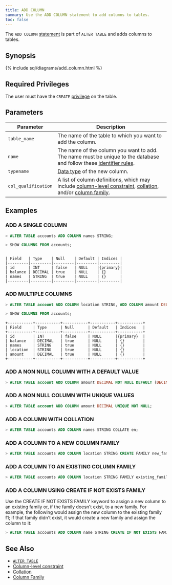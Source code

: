 ```yaml
---
title: ADD COLUMN
summary: Use the ADD COLUMN statement to add columns to tables. 
toc: false
---
```


The `ADD COLUMN` [statement](sql-statements.html) is part of `ALTER TABLE` and adds columns to tables. 

<div id="toc"></div>

## Synopsis

{% include sql/diagrams/add_column.html %}

## Required Privileges

The user must have the `CREATE` [privilege](privileges.html) on the table. 

## Parameters

| Parameter | Description |
|-----------|-------------|
| `table_name` | The name of the table to which you want to add the column. |
| `name` | The name of the column you want to add. The name must be unique to the database and follow these [identifier rules](keywords-and-identifiers.html#identifiers).  |
| `typename` | [Data type](data-types.html) of the new column. |
| `col_qualification` | A list of column definitions, which may include [column-level constraint](constraints.html), [collation](collate.html), and/or [column family](column-families.html). |

## Examples

### ADD A SINGLE COLUMN

~~~ sql
> ALTER TABLE accounts ADD COLUMN names STRING;
~~~ 

~~~ sql
> SHOW COLUMNS FROM accounts;
~~~ 

~~~

| Field	  | Type	| Null	  | Default	| Indices |
|---------|---------|---------|---------|---------|
| id	  | INT		| false	  | NULL	|{primary}|
| balance | DECIMAL	| true	  | NULL	| {}	  |
| names	  | STRING	| true	  | NULL	| {}	  |
|---------|---------|---------|---------|---------|
~~~

### ADD MULTIPLE COLUMNS

~~~ sql
> ALTER TABLE account ADD COLUMN location STRING, ADD COLUMN amount DECIMAL;
~~~

~~~ sql
> SHOW COLUMNS FROM accounts;
~~~ 

~~~
+-----------+-----------+-----------+-----------+-----------+
| Field	  	| Type		| Null	  	| Default	| Indices 	|
+-----------+-----------+-----------+-----------+-----------+
| id	  	| INT		| false	  	| NULL		|{primary}	|
| balance 	| DECIMAL	| true	  	| NULL		| {}	  	|
| names	  	| STRING	| true	  	| NULL		| {}	  	|
| location	| STRING	| true	  	| NULL		| {}	  	|
| amount  	| DECIMAL	| true	  	| NULL		| {}	  	|
+-----------+-----------+-----------+-----------+-----------+

~~~

### ADD A NON NULL COLUMN WITH A DEFAULT VALUE

~~~ sql
> ALTER TABLE account ADD COLUMN amount DECIMAL NOT NULL DEFAULT (DECIMAL '1.3');
~~~ 


### ADD A NON NULL COLUMN WITH UNIQUE VALUES

~~~ sql
> ALTER TABLE account ADD COLUMN amount DECIMAL UNIQUE NOT NULL;
~~~ 
 

### ADD A COLUMN WITH COLLATION

~~~ sql
> ALTER TABLE accounts ADD COLUMN names STRING COLLATE en;
~~~ 
 

### ADD A COLUMN TO A NEW COLUMN FAMILY

~~~ sql
> ALTER TABLE accounts ADD COLUMN location STRING CREATE FAMILY new_family;
~~~ 


### ADD A COLUMN TO AN EXISTING COLUMN FAMILY

~~~ sql
> ALTER TABLE accounts ADD COLUMN location STRING FAMILY existing_family;
~~~

### ADD A COLUMN USING CREATE IF NOT EXISTS FAMILY

Use the CREATE IF NOT EXISTS FAMILY keyword to assign a new column to an existing family or, if the family doesn’t exist, to a new family. For example, the following would assign the new column to the existing family f1; if that family didn’t exist, it would create a new family and assign the column to it:

~~~ sql
> ALTER TABLE accounts ADD COLUMN name STRING CREATE IF NOT EXISTS FAMILY f1;
~~~


## See Also
- [`ALTER TABLE`](alter-table.html)
- [Column-level constraint](constraints.html)
- [Collation](collate.html)
- [Column Family](column-families.html)
